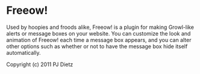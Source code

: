 Freeow!
=======

Used by hoopies and froods alike, Freeow! is a plugin for making Growl-like alerts or message boxes on your website. You can customize the look and animation of Freeow! each time a message box appears, and you can alter other options such as whether or not to have the message box hide itself automatically.

Copyright (c) 2011 PJ Dietz
